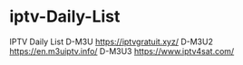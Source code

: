 # iptv-Daily-List
IPTV Daily List
D-M3U   https://iptvgratuit.xyz/
D-M3U2  https://en.m3uiptv.info/
D-M3U3  https://www.iptv4sat.com/
